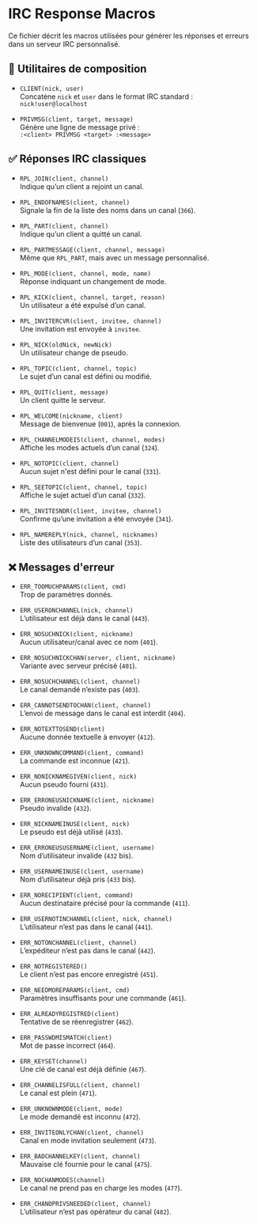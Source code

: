 # IRC Response Macros

Ce fichier décrit les macros utilisées pour générer les réponses et erreurs dans un serveur IRC personnalisé.

## 🧩 Utilitaires de composition

- `CLIENT(nick, user)`  
  Concatène `nick` et `user` dans le format IRC standard :  
  `nick!user@localhost`

- `PRIVMSG(client, target, message)`  
  Génère une ligne de message privé :  
  `:<client> PRIVMSG <target> :<message>`

## ✅ Réponses IRC classiques

- `RPL_JOIN(client, channel)`  
  Indique qu’un client a rejoint un canal.

- `RPL_ENDOFNAMES(client, channel)`  
  Signale la fin de la liste des noms dans un canal (`366`).

- `RPL_PART(client, channel)`  
  Indique qu’un client a quitté un canal.

- `RPL_PARTMESSAGE(client, channel, message)`  
  Même que `RPL_PART`, mais avec un message personnalisé.

- `RPL_MODE(client, channel, mode, name)`  
  Réponse indiquant un changement de mode.

- `RPL_KICK(client, channel, target, reason)`  
  Un utilisateur a été expulsé d’un canal.

- `RPL_INVITERCVR(client, invitee, channel)`  
  Une invitation est envoyée à `invitee`.

- `RPL_NICK(oldNick, newNick)`  
  Un utilisateur change de pseudo.

- `RPL_TOPIC(client, channel, topic)`  
  Le sujet d’un canal est défini ou modifié.

- `RPL_QUIT(client, message)`  
  Un client quitte le serveur.

- `RPL_WELCOME(nickname, client)`  
  Message de bienvenue (`001`), après la connexion.

- `RPL_CHANNELMODEIS(client, channel, modes)`  
  Affiche les modes actuels d’un canal (`324`).

- `RPL_NOTOPIC(client, channel)`  
  Aucun sujet n'est défini pour le canal (`331`).

- `RPL_SEETOPIC(client, channel, topic)`  
  Affiche le sujet actuel d’un canal (`332`).

- `RPL_INVITESNDR(client, invitee, channel)`  
  Confirme qu’une invitation a été envoyée (`341`).

- `RPL_NAMEREPLY(nick, channel, nicknames)`  
  Liste des utilisateurs d’un canal (`353`).

## ❌ Messages d'erreur

- `ERR_TOOMUCHPARAMS(client, cmd)`  
  Trop de paramètres donnés.

- `ERR_USERONCHANNEL(nick, channel)`  
  L’utilisateur est déjà dans le canal (`443`).

- `ERR_NOSUCHNICK(client, nickname)`  
  Aucun utilisateur/canal avec ce nom (`401`).

- `ERR_NOSUCHNICKCHAN(server, client, nickname)`  
  Variante avec serveur précisé (`401`).

- `ERR_NOSUCHCHANNEL(client, channel)`  
  Le canal demandé n’existe pas (`403`).

- `ERR_CANNOTSENDTOCHAN(client, channel)`  
  L’envoi de message dans le canal est interdit (`404`).

- `ERR_NOTEXTTOSEND(client)`  
  Aucune donnée textuelle à envoyer (`412`).

- `ERR_UNKNOWNCOMMAND(client, command)`  
  La commande est inconnue (`421`).

- `ERR_NONICKNAMEGIVEN(client, nick)`  
  Aucun pseudo fourni (`431`).

- `ERR_ERRONEUSNICKNAME(client, nickname)`  
  Pseudo invalide (`432`).

- `ERR_NICKNAMEINUSE(client, nick)`  
  Le pseudo est déjà utilisé (`433`).

- `ERR_ERRONEUSUSERNAME(client, username)`  
  Nom d’utilisateur invalide (`432` bis).

- `ERR_USERNAMEINUSE(client, username)`  
  Nom d’utilisateur déjà pris (`433` bis).

- `ERR_NORECIPIENT(client, command)`  
  Aucun destinataire précisé pour la commande (`411`).

- `ERR_USERNOTINCHANNEL(client, nick, channel)`  
  L’utilisateur n’est pas dans le canal (`441`).

- `ERR_NOTONCHANNEL(client, channel)`  
  L’expéditeur n’est pas dans le canal (`442`).

- `ERR_NOTREGISTERED()`  
  Le client n’est pas encore enregistré (`451`).

- `ERR_NEEDMOREPARAMS(client, cmd)`  
  Paramètres insuffisants pour une commande (`461`).

- `ERR_ALREADYREGISTRED(client)`  
  Tentative de se réenregistrer (`462`).

- `ERR_PASSWDMISMATCH(client)`  
  Mot de passe incorrect (`464`).

- `ERR_KEYSET(channel)`  
  Une clé de canal est déjà définie (`467`).

- `ERR_CHANNELISFULL(client, channel)`  
  Le canal est plein (`471`).

- `ERR_UNKNOWNMODE(client, mode)`  
  Le mode demandé est inconnu (`472`).

- `ERR_INVITEONLYCHAN(client, channel)`  
  Canal en mode invitation seulement (`473`).

- `ERR_BADCHANNELKEY(client, channel)`  
  Mauvaise clé fournie pour le canal (`475`).

- `ERR_NOCHANMODES(channel)`  
  Le canal ne prend pas en charge les modes (`477`).

- `ERR_CHANOPRIVSNEEDED(client, channel)`  
  L’utilisateur n’est pas opérateur du canal (`482`).